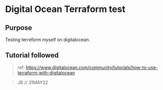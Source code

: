 # Digital Ocean Terraform test

## Purpose

Testing terreform myself on digitalocean.

## Tutorial followed

> ref: https://www.digitalocean.com/community/tutorials/how-to-use-terraform-with-digitalocean




> JB // 31MAY22
